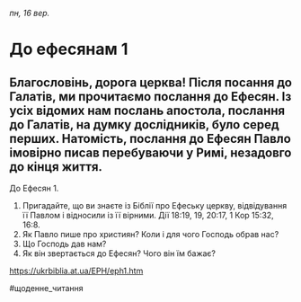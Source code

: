 
_пн, 16 вер._

# До ефесянам 1

## Благословінь, дорога церква! Після посання до Галатів, ми прочитаємо послання до Ефесян. Із усіх відомих нам послань апостола, послання до Галатів, на думку дослідників, було серед перших. Натомість, послання до Ефесян Павло імовірно писав перебуваючи у Римі, незадовго до кінця життя.
До Ефесян 1.
1. Пригадайте, що ви знаєте із Біблії про Ефеську церкву, відвідування її Павлом і відносили із її вірними. Дії 18:19, 19, 20:17, 1 Кор 15:32, 16:8.
2. Як Павло пише про християн? Коли і для чого Господь обрав нас?
3. Що Господь дав нам?
4. Як він звертається до Ефесян? Чого він їм бажає?

https://ukrbiblia.at.ua/EPH/eph1.htm 

#щоденне_читання
